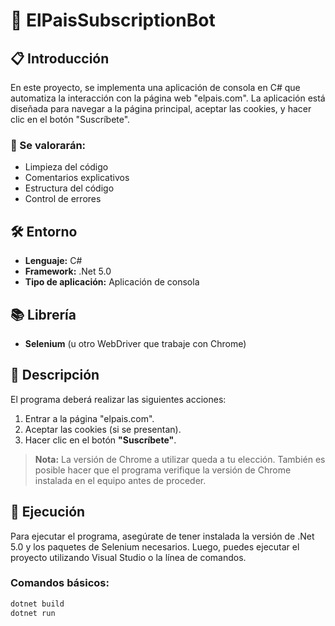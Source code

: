 # 📰 ElPaisSubscriptionBot

## 📋 Introducción

En este proyecto, se implementa una aplicación de consola en C# que automatiza la interacción con la página web "elpais.com". La aplicación está diseñada para navegar a la página principal, aceptar las cookies, y hacer clic en el botón "Suscríbete".

### 🧩 Se valorarán:

- Limpieza del código
- Comentarios explicativos
- Estructura del código
- Control de errores

## 🛠️ Entorno

- **Lenguaje:** C#
- **Framework:** .Net 5.0
- **Tipo de aplicación:** Aplicación de consola

## 📚 Librería

- **Selenium** (u otro WebDriver que trabaje con Chrome)

## 📝 Descripción

El programa deberá realizar las siguientes acciones:

1. Entrar a la página "elpais.com".
2. Aceptar las cookies (si se presentan).
3. Hacer clic en el botón **"Suscríbete"**.

> **Nota:** La versión de Chrome a utilizar queda a tu elección. También es posible hacer que el programa verifique la versión de Chrome instalada en el equipo antes de proceder.

## 🚀 Ejecución

Para ejecutar el programa, asegúrate de tener instalada la versión de .Net 5.0 y los paquetes de Selenium necesarios. Luego, puedes ejecutar el proyecto utilizando Visual Studio o la línea de comandos.

### Comandos básicos:

```bash
dotnet build
dotnet run
```
